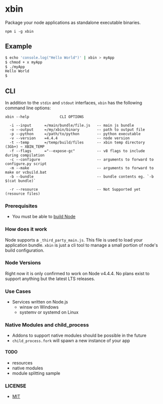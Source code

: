 # xbin

Package your node applications as standalone executable binaries.

`npm i -g xbin`

## Example

```bash
$ echo 'console.log("Hello World")' | xbin > myApp
$ chmod + x myApp
$ ./myApp
Hello World
$
```

## CLI

In addition to the `stdin` and `stdout` interfaces, `xbin` has the following command line options:

```
xbin --help              CLI OPTIONS

  -i --input      =/main/bundle/file.js   -- main js bundle
  -o --output     =/my/xbin/binary        -- path to output file
  -p --python     =/path/to/python        -- python executable
  -v --version    =4.4.4                  -- node version
  -t --temp       =/temp/build/files      -- xbin temp directory (3Gb+) ~ XBIN_TEMP
  -f --flags      ="--expose-gc"          -- v8 flags to include during compilation
  -c --configure                          -- arguments to forward to configure.py script
  -m --make                               -- arguments to forward to make or vcbuild.bat
  -b --bundle                             -- bundle contents eg. `-b $(cat bundle)`

  -r --resource                           -- Not Supported yet (resource files)
```

### Prerequisites

- You must be able to [build Node](https://github.com/nodejs/node/blob/master/BUILDING.md)

### How does it work

Node supports a `_third_party_main.js`. This file is used to load your application bundle. `xbin` is just a cli tool to manage a small portion of node's build configuration.

### Node Versions

Right now it is only confirmed to work on Node v4.4.4.
No plans exist to support anything but the latest LTS releases.

### Use Cases

- Services written on Node.js
	- winsw on Windows
	- systemv or systemd on Linux


### Native Modules and child_process

- Addons to support native modules should be possible in the future
- `child_process.fork` will spawn a new instance of your app

#### TODO
- resources
- native modules
- module splitting sample

### LICENSE
- [MIT](https://github.com/calebboyd/xbin/blob/master/LICENSE)
